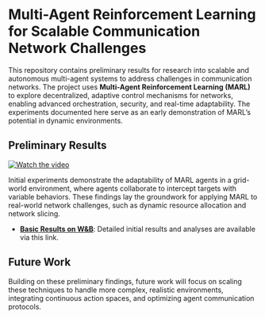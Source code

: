 # Multi-Agent Reinforcement Learning for Scalable Communication Network Challenges

This repository contains preliminary results for research into scalable and autonomous multi-agent systems to address challenges in communication networks. The project uses **Multi-Agent Reinforcement Learning (MARL)** to explore decentralized, adaptive control mechanisms for networks, enabling advanced orchestration, security, and real-time adaptability. The experiments documented here serve as an early demonstration of MARL’s potential in dynamic environments.

## Preliminary Results

[![Watch the video](Adaptation.png)](https://www.youtube.com/watch?v=fmS5Ribn8Qo&ab_channel=AthmajanVivekananthan)


Initial experiments demonstrate the adaptability of MARL agents in a grid-world environment, where agents collaborate to intercept targets with variable behaviors. These findings lay the groundwork for applying MARL to real-world network challenges, such as dynamic resource allocation and network slicing.

- **[Basic Results on W&B](https://wandb.ai/athmajan-university-of-oulu/SecurityAndSurveillance/reports/Multiagent-Reinforcement-Learning-Rollout-and-Policy-Iteration--Vmlldzo4ODYxNDMx?accessToken=myfjbwjdmpdno7dz0ya9s4ty4f58ik9im0sqv3ki0i640qkhet8e818gffb6rw9m)**: Detailed initial results and analyses are available via this link.

## Future Work

Building on these preliminary findings, future work will focus on scaling these techniques to handle more complex, realistic environments, integrating continuous action spaces, and optimizing agent communication protocols.
